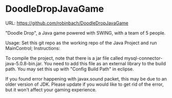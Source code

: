 DoodleDropJavaGame
==================

URL:
https://github.com/robinbach/DoodleDropJavaGame

"Doodle Drop", a Java game powered with SWING, with a team of 5 people.

Usage:
Set this git repo as the working repo of the Java Project and run MainControl;
Instructions:

To compile the project, note that there is a jar file called mysql-connector-java-5.0.8-bin.jar. You need to add this file as an external library to the build path. You may set this up with "Config Build Path" in eclipse.

If you found error happening with javax.sound packet, this may be due to an older version of JDK. Please update if you would like to get rid of the error, but it won't affect your gaming experience.
